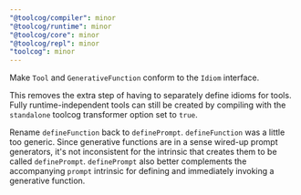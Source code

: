 ```yaml
---
"@toolcog/compiler": minor
"@toolcog/runtime": minor
"@toolcog/core": minor
"@toolcog/repl": minor
"toolcog": minor
---
```


Make `Tool` and `GenerativeFunction` conform to the `Idiom` interface.

This removes the extra step of having to separately define idioms for tools.
Fully runtime-independent tools can still be created by compiling with the
`standalone` toolcog transformer option set to `true`.

Rename `defineFunction` back to `definePrompt`. `defineFunction` was a little
too generic. Since generative functions are in a sense wired-up prompt
generators, it's not inconsistent for the intrinsic that creates them to be
called `definePrompt`. `definePrompt` also better complements the accompanying
`prompt` intrinsic for defining and immediately invoking a generative function.
